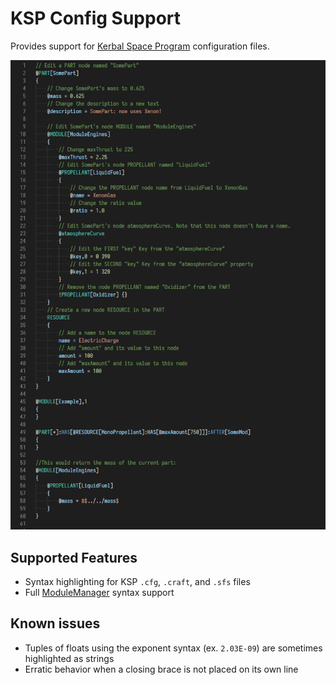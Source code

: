 # KSP Config Support

Provides support for [Kerbal Space Program](https://kerbalspaceprogram.com) configuration files.

![syntax highlighting example](img/example.png)

## Supported Features

* Syntax highlighting for KSP `.cfg`, `.craft`, and `.sfs` files
* Full [ModuleManager](https://github.com/sarbian/ModuleManager) syntax support

## Known issues

* Tuples of floats using the exponent syntax (ex. `2.03E-09`) are sometimes highlighted as strings
* Erratic behavior when a closing brace is not placed on its own line
